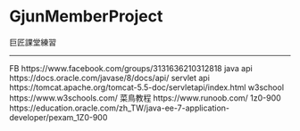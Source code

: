 # GjunMemberProject
巨匠課堂練習
<hr>
FB
https://www.facebook.com/groups/3131636210312818
java api
https://docs.oracle.com/javase/8/docs/api/
servlet api
https://tomcat.apache.org/tomcat-5.5-doc/servletapi/index.html
w3school
https://www.w3schools.com/
菜鳥教程
https://www.runoob.com/
1z0-900
https://education.oracle.com/zh_TW/java-ee-7-application-developer/pexam_1Z0-900

